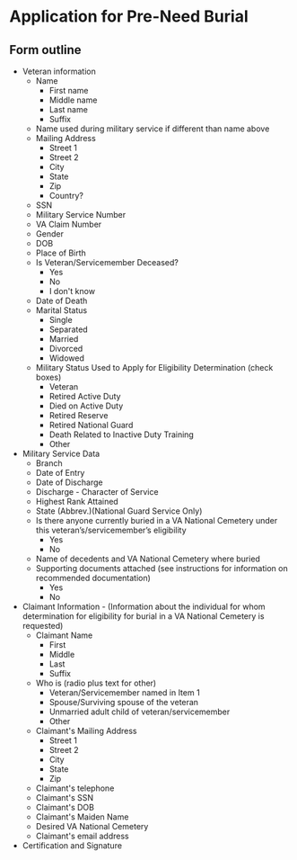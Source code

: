 # Application for Pre-Need Burial


## Form outline
-   Veteran information
    - Name
        - First name
        - Middle name
        - Last name
        - Suffix
    - Name used during military service if different than name above
    - Mailing Address
        - Street 1
        - Street 2
        - City
        - State
        - Zip
        - Country?
    - SSN
    - Military Service Number
    - VA Claim Number
    - Gender
    - DOB
    - Place of Birth
    - Is Veteran/Servicemember Deceased?
        - Yes
        - No
        - I don't know
    - Date of Death
    - Marital Status
        - Single
        - Separated
        - Married
        - Divorced
        - Widowed
    - Military Status Used to Apply for Eligibility Determination (check boxes)
        - Veteran
        - Retired Active Duty
        - Died on Active Duty
        - Retired Reserve
        - Retired National Guard
        - Death Related to Inactive Duty Training
        - Other
 - Military Service Data
    - Branch
    - Date of Entry
    - Date of Discharge
    - Discharge - Character of Service
    - Highest Rank Attained
    - State (Abbrev.)(National Guard Service Only)
    - Is there anyone currently buried in a VA National Cemetery under this veteran’s/servicemember’s eligibility
        - Yes
        - No
    - Name of decedents and VA National Cemetery where buried 
    - Supporting documents attached (see instructions for information on recommended documentation)
        - Yes
        - No
 - Claimant Information - (Information about the individual for whom determination for eligibility for burial in a VA National Cemetery is requested) 
    - Claimant Name
        - First
        - Middle
        - Last
        - Suffix
    - Who is (radio plus text for other)
        - Veteran/Servicemember named in Item 1
        - Spouse/Surviving spouse of the veteran
        - Unmarried adult child of veteran/servicemember
        - Other
    - Claimant's Mailing Address
        - Street 1
        - Street 2
        - City 
        - State
        - Zip
    - Claimant's telephone
    - Claimant's SSN
    - Claimant's DOB
    - Claimant's Maiden Name 
    - Desired VA National Cemetery
    - Claimant's email address 
 - Certification and Signature
    
